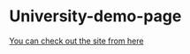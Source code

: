 ﻿# University-demo-page

[You can check out the site from here](https://berat-sahin.github.io/University-demo-page/)

